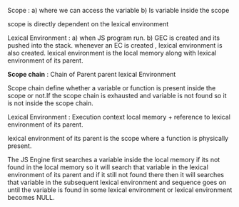 Scope :
a) where we can access the variable
b) Is variable inside the scope

scope is directly dependent on the lexical environment

Lexical Environment :
a) when JS program run.
b) GEC is created and its pushed into the stack.
whenever an EC is created , lexical environment is also created.
lexical environment is the local memory along with lexical environment of its parent.

**Scope chain** : Chain of Parent parent lexical Environment

Scope chain define whether a variable or function is present inside the scope or not.If the scope chain is exhausted and variable is not found so it is not inside the scope chain.


Lexical Environment : Execution context local memory + reference to lexical environment of its parent.

lexical environment of its parent is the scope where a function is physically present.

The JS Engine first searches a variable inside the local memory if its not found in the local memory so it will search that variable in the lexical environment of its parent and if it still not found there then it will searches that variable in the subsequent lexical environment and sequence goes on until the variable is found in some lexical environment or lexical environment becomes NULL.


